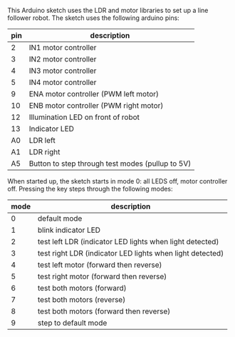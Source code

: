 This Arduino sketch uses the LDR and motor libraries to set up a line follower robot.
The sketch uses the following arduino pins:

|pin|description|
|---|---|
|2|IN1 motor controller|
|3|IN2 motor controller|
|4|IN3 motor controller|
|5|IN4 motor controller|
|9|ENA motor controller (PWM left motor)|
|10|ENB motor controller (PWM right motor)|
|12|Illumination LED on front of robot|
|13|Indicator LED|
|A0|LDR left|
|A1|LDR right| 
|A5|Button to step through test modes (pullup to 5V)|

When started up, the sketch starts in mode 0: all LEDS off, motor controller off.
Pressing the key steps through the following modes:

|mode|description|
|---|---|
|0|default mode|
|1|blink indicator LED|
|2|test left LDR (indicator LED lights when light detected)|
|3|test right LDR (indicator LED lights when light detected)|
|4|test left motor (forward then reverse)|
|5|test right motor (forward then reverse)|
|6|test both motors (forward)|
|7|test both motors (reverse)|
|8|test both motors (forward then reverse)|
|9|step to default mode|
